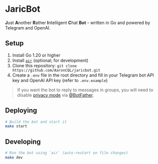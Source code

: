 # JaricBot

**J**ust **A**nother **R**ather **I**ntelligent **C**hat **Bot** - written in Go and powered by Telegram and OpenAI.

## Setup

1. Install Go 1.20 or higher
2. Install [`air`](https://github.com/cosmtrek/air) (optional; for development)
3. Clone this repository: `git clone https://github.com/AaronCQL/jaricbot.git`
4. Create a `.env` file in the root directory and fill in your Telegram bot API key and OpenAI API key (refer to `.env.example`)

> If you want the bot to reply to messages in groups, you will need to disable [privacy mode](https://core.telegram.org/bots#privacy-mode) via [@BotFather](https://t.me/BotFather).

## Deploying

```sh
# Build the bot and start it
make start
```

## Developing

```sh
# Run the bot using `air` (auto-restart on file changes)
make dev
```
